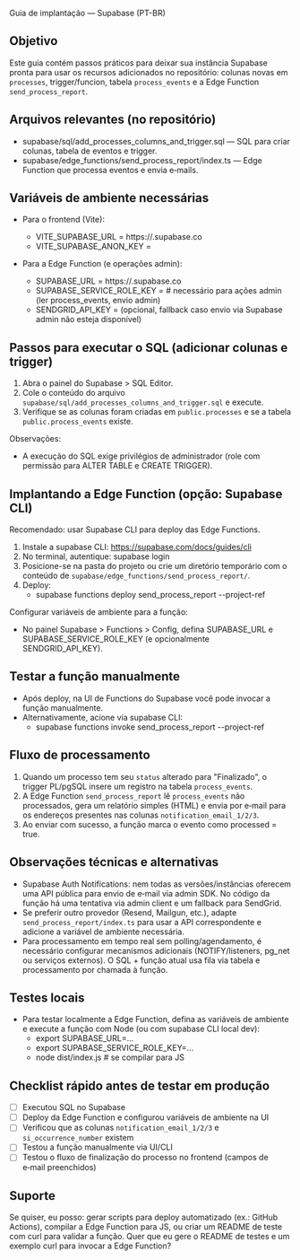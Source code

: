 Guia de implantação — Supabase (PT-BR)

Objetivo
--------
Este guia contém passos práticos para deixar sua instância Supabase pronta para usar os recursos adicionados no repositório: colunas novas em `processes`, trigger/funcion, tabela `process_events` e a Edge Function `send_process_report`.

Arquivos relevantes (no repositório)
-----------------------------------
- supabase/sql/add_processes_columns_and_trigger.sql — SQL para criar colunas, tabela de eventos e trigger.
- supabase/edge_functions/send_process_report/index.ts — Edge Function que processa eventos e envia e‑mails.

Variáveis de ambiente necessárias
--------------------------------
- Para o frontend (Vite):
  - VITE_SUPABASE_URL = https://<sua-instancia>.supabase.co
  - VITE_SUPABASE_ANON_KEY = <anon-public-key>

- Para a Edge Function (e operações admin):
  - SUPABASE_URL = https://<sua-instancia>.supabase.co
  - SUPABASE_SERVICE_ROLE_KEY = <service-role-key>  # necessário para ações admin (ler process_events, envio admin)
  - SENDGRID_API_KEY = <sua-sendgrid-key> (opcional, fallback caso envio via Supabase admin não esteja disponível)

Passos para executar o SQL (adicionar colunas e trigger)
--------------------------------------------------------
1. Abra o painel do Supabase > SQL Editor.
2. Cole o conteúdo do arquivo `supabase/sql/add_processes_columns_and_trigger.sql` e execute.
3. Verifique se as colunas foram criadas em `public.processes` e se a tabela `public.process_events` existe.

Observações:
- A execução do SQL exige privilégios de administrador (role com permissão para ALTER TABLE e CREATE TRIGGER).

Implantando a Edge Function (opção: Supabase CLI)
------------------------------------------------
Recomendado: usar Supabase CLI para deploy das Edge Functions.

1. Instale a supabase CLI: https://supabase.com/docs/guides/cli
2. No terminal, autentique: supabase login
3. Posicione-se na pasta do projeto ou crie um diretório temporário com o conteúdo de `supabase/edge_functions/send_process_report/`.
4. Deploy:
   - supabase functions deploy send_process_report --project-ref <seu-project-ref>

Configurar variáveis de ambiente para a função:
- No painel Supabase > Functions > Config, defina SUPABASE_URL e SUPABASE_SERVICE_ROLE_KEY (e opcionalmente SENDGRID_API_KEY).

Testar a função manualmente
--------------------------
- Após deploy, na UI de Functions do Supabase você pode invocar a função manualmente.
- Alternativamente, acione via supabase CLI:
  - supabase functions invoke send_process_report --project-ref <seu-project-ref>

Fluxo de processamento
----------------------
1. Quando um processo tem seu `status` alterado para "Finalizado", o trigger PL/pgSQL insere um registro na tabela `process_events`.
2. A Edge Function `send_process_report` lê `process_events` não processados, gera um relatório simples (HTML) e envia por e‑mail para os endereços presentes nas colunas `notification_email_1/2/3`.
3. Ao enviar com sucesso, a função marca o evento como processed = true.

Observações técnicas e alternativas
----------------------------------
- Supabase Auth Notifications: nem todas as versões/instâncias oferecem uma API pública para envio de e‑mail via admin SDK. No código da função há uma tentativa via admin client e um fallback para SendGrid.
- Se preferir outro provedor (Resend, Mailgun, etc.), adapte `send_process_report/index.ts` para usar a API correspondente e adicione a variável de ambiente necessária.
- Para processamento em tempo real sem polling/agendamento, é necessário configurar mecanismos adicionais (NOTIFY/listeners, pg_net ou serviços externos). O SQL + função atual usa fila via tabela e processamento por chamada à função.

Testes locais
-------------
- Para testar localmente a Edge Function, defina as variáveis de ambiente e execute a função com Node (ou com supabase CLI local dev):
  - export SUPABASE_URL=...
  - export SUPABASE_SERVICE_ROLE_KEY=...
  - node dist/index.js   # se compilar para JS

Checklist rápido antes de testar em produção
-------------------------------------------
- [ ] Executou SQL no Supabase
- [ ] Deploy da Edge Function e configurou variáveis de ambiente na UI
- [ ] Verificou que as colunas `notification_email_1/2/3` e `si_occurrence_number` existem
- [ ] Testou a função manualmente via UI/CLI
- [ ] Testou o fluxo de finalização do processo no frontend (campos de e‑mail preenchidos)

Suporte
-------
Se quiser, eu posso: gerar scripts para deploy automatizado (ex.: GitHub Actions), compilar a Edge Function para JS, ou criar um README de teste com curl para validar a função. Quer que eu gere o README de testes e um exemplo curl para invocar a Edge Function? 

